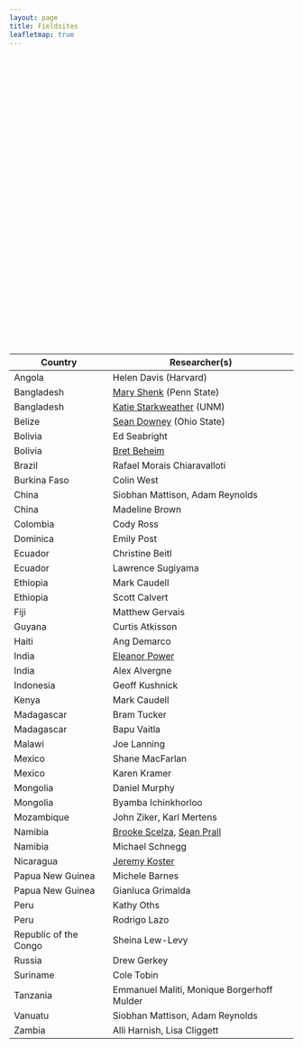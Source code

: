 ```yaml
---
layout: page
title: Fieldsites
leafletmap: true
---
```


<div id="htmlwidget-83c14c56543d03fa1180" style="width:672px;height:480px;" class="leaflet html-widget"></div>
<script type="application/json" data-for="htmlwidget-83c14c56543d03fa1180">{"x":{"options":{"crs":{"crsClass":"L.CRS.EPSG3857","code":null,"proj4def":null,"projectedBounds":null,"options":{}}},"calls":[{"method":"addProviderTiles","args":["Stamen.Terrain",null,null,{"errorTileUrl":"","noWrap":false,"detectRetina":false}]},{"method":"addMarkers","args":[[-8.82,23.7,17.25,-19.06,-15.78,12.37,39.93,4.63,-4.25,15.3,-0.19,9.03,-17.71,6.79,18.54,28.6,-6.18,-1.29,-18.89,-13.97,19.43,47.93,-25.95,-22.56,12.15,-9.48,-12.07,55.75,5.85,-6.17,-17.74,-15.42],[13.24,90.39,-88.79,-65.26,-47.91,-1.53,116.4,-74.09,15.26,-61.39,-78.5,38.74,178.06,-58.16,-72.34,77.22,106.83,36.82,47.51,33.8,-99.14,106.91,32.57,17.09,-86.27,147.18,-77.05,37.62,-55.2,35.74,168.31,28.29],null,null,null,{"interactive":true,"draggable":false,"keyboard":true,"title":"","alt":"","zIndexOffset":0,"opacity":1,"riseOnHover":false,"riseOffset":250},["<i>Angola<\/i><br/><b>Helen Davis<\/b><br/>Harvard University","<i>Bangladesh<\/i><br/><b>Mary Shenk<\/b><br/>Pennsylvania State University<br/><b>Katie Starkweather<\/b><br/>University of New Mexico","<i>Belize<\/i><br/><b>Sean Downey<\/b><br/>Ohio State University","<i>Bolivia<\/i><br/><b>Ed Seabright<\/b><br/>University of New Mexico<br/><b>Bret Beheim<\/b><br/>Max Planck Institute for Evolutionary Anthropology","<i>Brazil<\/i><br/><b>Rafael Morais Chiaravalloti<\/b><br/>University College London","<i>Burkina Faso<\/i><br/><b>Colin West<\/b><br/>University of North Carolina","<i>China<\/i><br/><b>Siobhan Mattison<\/b><br/>University of New Mexico<br/><b>Madeline Brown<\/b><br/>University of Florida","<i>Colombia<\/i><br/><b>Cody Ross<\/b><br/>Max Planck Institute for Evolutionary Anthropology","<i>Congo<\/i><br/><b>Sheina Lew-Levy<\/b><br/>Simon Fraser University","<i>Dominica<\/i><br/><b>Emily Post<\/b><br/>University of Utah","<i>Ecuador<\/i><br/><b>Christine Beitl<\/b><br/>University of Maine<br/><b>Larry Sugiyama<\/b><br/>University of Oregon","<i>Ethiopia<\/i><br/><b>Mark Caudell<\/b><br/>Washington State University<br/><b>Scott Calvert<\/b><br/>Washington State University","<i>Fiji<\/i><br/><b>Matthew Gervais<\/b><br/>Simon Fraser University","<i>Guyana<\/i><br/><b>Curtis Atkisson<\/b><br/>UC Davis","<i>Haiti<\/i><br/><b>Ang Demarco<\/b><br/>University of Utah","<i>India<\/i><br/><b>Elly Power<\/b><br/>London School of Economics and Political Science<br/><b>Alex Alvergne<\/b><br/>University of Oxford","<i>Indonesia<\/i><br/><b>Geoff Kushnick<\/b><br/>Australian National University","<i>Kenya<\/i><br/><b>Mark Caudell<\/b><br/>Washington State University","<i>Madagascar<\/i><br/><b>Bram Tucker<\/b><br/>University of Georgia<br/><b>Bapu Vaitla<\/b><br/>Harvard","<i>Malawi<\/i><br/><b>Joe Lanning<\/b><br/>School for International Training","<i>Mexico<\/i><br/><b>Shane MacFarlan<\/b><br/>University of Utah<br/><b>Karen Kramer<\/b><br/>University of Utah","<i>Mongolia<\/i><br/><b>Daniel Murphy<\/b><br/>University of Cincinnati<br/><b>Byamba Ichinkhorloo<\/b><br/>National University of Mongolia","<i>Mozambique<\/i><br/><b>John Ziker<\/b><br/>Boise State University","<i>Namibia<\/i><br/><b>Brooke Scelza<\/b><br/>UCLA<br/><b>Michael Schnegg<\/b><br/>University of Hamburg","<i>Nicaragua<\/i><br/><b>Jeremy Koster<\/b><br/>University of Cincinnati","<i>Papua New Guinea<\/i><br/><b>Michele Barnes<\/b><br/>James Cook University<br/><b>Gianluca Grimalda<\/b><br/>Kiel Institute for the World Economy","<i>Peru<\/i><br/><b>Kathy Oths<\/b><br/>University of Alabama<br/><b>Rodrigo Lazo<\/b><br/>UMass Amherst","<i>Russia<\/i><br/><b>Drew Gerkey<\/b><br/>Oregon State University","<i>Suriname<\/i><br/><b>Cole Tobin<\/b><br/>University of Missouri","<i>Tanzania<\/i><br/><b>Emmanuel Maliti<\/b><br/>University of Dar es Salaam","<i>Vanuatu<\/i><br/><b>Siobhan Mattison<\/b><br/>University of New Mexico","<i>Zambia<\/i><br/><b>Lisa Cliggett<\/b><br/>University of Kentucky"],null,null,null,null,{"interactive":false,"permanent":false,"direction":"auto","opacity":1,"offset":[0,0],"textsize":"10px","textOnly":false,"className":"","sticky":true},null]}],"limits":{"lat":[-25.95,55.75],"lng":[-99.14,178.06]}},"evals":[],"jsHooks":[]}</script>

<br/>
<br/>

Country | Researcher(s)
 --- |---
Angola | Helen Davis (Harvard)
Bangladesh | [Mary Shenk](https://shenk.la.psu.edu/) (Penn State)
Bangladesh | [Katie Starkweather](https://kathrinestarkweather.com/) (UNM)
Belize | [Sean Downey](https://anthropology.osu.edu/people/downey.205) (Ohio State)
Bolivia	|	Ed Seabright
Bolivia | [Bret Beheim](https://www.babeheim.com/)
Brazil |	Rafael Morais Chiaravalloti
Burkina Faso | Colin West
China	|	Siobhan Mattison, Adam Reynolds
China	|	Madeline Brown
Colombia	|	Cody Ross
Dominica	|	Emily Post
Ecuador	|	Christine Beitl
Ecuador	|	Lawrence Sugiyama
Ethiopia	|	Mark Caudell
Ethiopia	|	Scott Calvert
Fiji	|	Matthew Gervais
Guyana	|	Curtis Atkisson
Haiti	|	Ang Demarco
India | [Eleanor Power](https://eapower.github.io/)
India	|	Alex Alvergne
Indonesia	|	Geoff Kushnick
Kenya	|	Mark Caudell
Madagascar	|	Bram Tucker
Madagascar	|	Bapu Vaitla
Malawi	|	Joe Lanning
Mexico	|	Shane MacFarlan
Mexico	|	Karen Kramer
Mongolia	|	Daniel Murphy
Mongolia	|	Byamba Ichinkhorloo
Mozambique	|	John Ziker, Karl Mertens
Namibia | [Brooke Scelza](http://bscelza.weebly.com/), [Sean Prall](https://sprall.github.io/)
Namibia	|	Michael Schnegg
Nicaragua	|	[Jeremy Koster](https://www.eva.mpg.de/ecology/fieldwork/mayangna-and-miskito.html)
Papua New Guinea	|	Michele Barnes
Papua New Guinea	|	Gianluca Grimalda
Peru	|	Kathy Oths
Peru	|	Rodrigo Lazo
Republic of the Congo	|	Sheina Lew-Levy
Russia	|	Drew Gerkey
Suriname	|	Cole Tobin
Tanzania	|	Emmanuel Maliti, Monique Borgerhoff Mulder
Vanuatu	|	Siobhan Mattison, Adam Reynolds
Zambia	|	Alli Harnish, Lisa Cliggett
